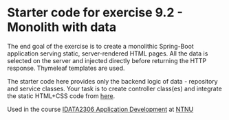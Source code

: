 # Starter code for exercise 9.2 - Monolith with data

The end goal of the exercise is to create a monolithic Spring-Boot application serving static, server-rendered HTML
pages. All the data is
selected on the server and injected directly before returning the HTTP response. Thymeleaf templates
are used.

The starter code here provides only the backend logic of data - repository and service classes. Your task is to create
controller class(es) and integrate the static HTML+CSS code from [here](../../example-07-monolith/00-static).

Used in the
course [IDATA2306 Application Development](https://www.ntnu.edu/studies/courses/IDATA2306)
at [NTNU](https://ntnu.edu)